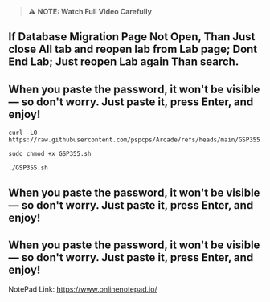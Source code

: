 

> ⚠️ **NOTE: Watch Full Video Carefully**



## If Database Migration Page Not Open, Than Just close All tab and reopen lab from Lab page; Dont End Lab; Just reopen Lab again Than search. 

## When you paste the password, it won't be visible — so don't worry. Just paste it, press Enter, and enjoy!


```
curl -LO https://raw.githubusercontent.com/pspcps/Arcade/refs/heads/main/GSP355.sh

sudo chmod +x GSP355.sh

./GSP355.sh
```
## When you paste the password, it won't be visible — so don't worry. Just paste it, press Enter, and enjoy!
## When you paste the password, it won't be visible — so don't worry. Just paste it, press Enter, and enjoy!


NotePad Link: https://www.onlinenotepad.io/
